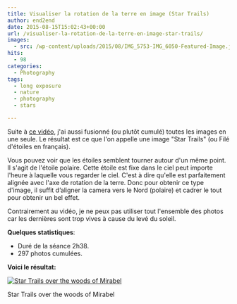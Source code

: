 ```yaml
---
title: Visualiser la rotation de la terre en image (Star Trails)
author: end2end
date: 2015-08-15T15:02:43+00:00
url: /visualiser-la-rotation-de-la-terre-en-image-star-trails/
images:
  - src: /wp-content/uploads/2015/08/IMG_5753-IMG_6050-Featured-Image.jpg
hits:
  - 98
categories:
  - Photography
tags:
  - long exposure
  - nature
  - photography
  - stars

---
```

Suite à [ce vidéo](/visualiser-la-rotation-de-la-terre-en-video/), j'ai aussi fusionné (ou plutôt cumulé) toutes les images en une seule. Le résultat est ce que l'on appelle une image "Star Trails" (ou Filé d'étoiles en français).<!--more-->

Vous pouvez voir que les étoiles semblent tourner autour d'un même point. Il s'agit de l'étoile polaire. Cette étoile est fixe dans le ciel peut importe l'heure à laquelle vous regarder le ciel. C'est à dire  qu'elle est parfaitement alignée avec l'axe de rotation de la terre. Donc pour obtenir ce type d'image, il suffit d’aligner la camera vers le Nord (polaire) et cadrer le tout pour obtenir un bel effet.

Contrairement au vidéo, je ne peux pas utiliser tout l'ensemble des photos car les dernières sont trop vives à cause du levé du soleil.

**Quelques statistiques**:

* Duré de la séance 2h38.
* 297 photos cumulées.

**Voici le résultat:**

[![Star Trails over the woods of Mirabel](http://www.end2endzone.com/wp-content/uploads/2015/08/StarStaX_IMG_5753-IMG_6050_lighten_e2ez-672x448.jpg)](https://www.flickr.com/photos/154618444@N05/37690259711/in/dateposted-public/)

Star Trails over the woods of Mirabel
